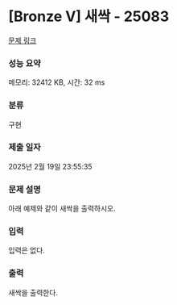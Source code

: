 # [Bronze V] 새싹 - 25083

[문제 링크](https://www.acmicpc.net/problem/25083)

### 성능 요약

메모리: 32412 KB, 시간: 32 ms

### 분류

구현

### 제출 일자

2025년 2월 19일 23:55:35

### 문제 설명

<p>아래 예제와 같이 새싹을 출력하시오.</p>

### 입력

 <p>입력은 없다.</p>

### 출력

 <p>새싹을 출력한다.</p>

